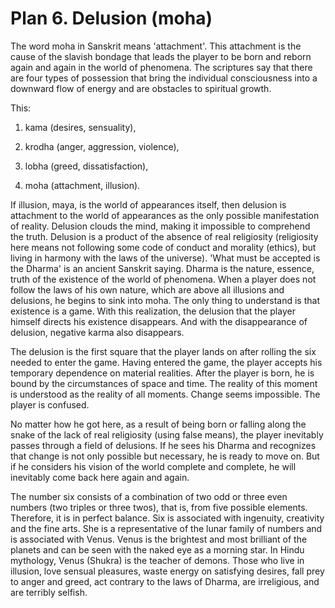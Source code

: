 # Plan 6. Delusion (moha)

The word moha in Sanskrit means 'attachment'. This attachment is the cause of the slavish bondage that leads the player to be born and reborn again and again in the world of phenomena. The scriptures say that there are four types of possession that bring the individual consciousness into a downward flow of energy and are obstacles to spiritual growth.

This:

1. kama (desires, sensuality),

2. krodha (anger, aggression, violence),

3. lobha (greed, dissatisfaction),

4. moha (attachment, illusion).

If illusion, maya, is the world of appearances itself, then delusion is attachment to the world of appearances as the only possible manifestation of reality. Delusion clouds the mind, making it impossible to comprehend the truth. Delusion is a product of the absence of real religiosity (religiosity here means not following some code of conduct and morality (ethics), but living in harmony with the laws of the universe). 'What must be accepted is the Dharma' is an ancient Sanskrit saying. Dharma is the nature, essence, truth of the existence of the world of phenomena. When a player does not follow the laws of his own nature, which are above all illusions and delusions, he begins to sink into moha. The only thing to understand is that existence is a game. With this realization, the delusion that the player himself directs his existence disappears. And with the disappearance of delusion, negative karma also disappears.

The delusion is the first square that the player lands on after rolling the six needed to enter the game. Having entered the game, the player accepts his temporary dependence on material realities. After the player is born, he is bound by the circumstances of space and time. The reality of this moment is understood as the reality of all moments. Change seems impossible. The player is confused.

No matter how he got here, as a result of being born or falling along the snake of the lack of real religiosity (using false means), the player inevitably passes through a field of delusions. If he sees his Dharma and recognizes that change is not only possible but necessary, he is ready to move on. But if he considers his vision of the world complete and complete, he will inevitably come back here again and again.

The number six consists of a combination of two odd or three even numbers (two triples or three twos), that is, from five possible elements. Therefore, it is in perfect balance. Six is associated with ingenuity, creativity and the fine arts. She is a representative of the lunar family of numbers and is associated with Venus. Venus is the brightest and most brilliant of the planets and can be seen with the naked eye as a morning star. In Hindu mythology, Venus (Shukra) is the teacher of demons. Those who live in illusion, love sensual pleasures, waste energy on satisfying desires, fall prey to anger and greed, act contrary to the laws of Dharma, are irreligious, and are terribly selfish.
